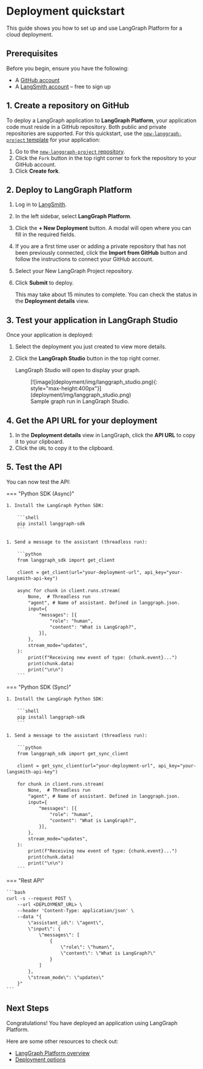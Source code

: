 # Deployment quickstart

This guide shows you how to set up and use LangGraph Platform for a cloud deployment.

## Prerequisites

Before you begin, ensure you have the following:

- A [GitHub account](https://github.com/)
- A [LangSmith account](https://smith.langchain.com/) – free to sign up

## 1. Create a repository on GitHub

To deploy a LangGraph application to **LangGraph Platform**, your application code must reside in a GitHub repository. Both public and private repositories are supported. For this quickstart, use the [`new-langgraph-project` template](https://github.com/langchain-ai/react-agent) for your application:

1. Go to the [`new-langgraph-project` repository](https://github.com/langchain-ai/new-langgraph-project).
1. Click the `Fork` button in the top right corner to fork the repository to your GitHub account.
1. Click **Create fork**. 

## 2. Deploy to LangGraph Platform

1. Log in to [LangSmith](https://smith.langchain.com/).
1. In the left sidebar, select **LangGraph Platform**.
1. Click the **+ New Deployment** button. A modal will open where you can fill in the required fields.
1. If you are a first time user or adding a private repository that has not been previously connected, click the **Import from GitHub** button and follow the instructions to connect your GitHub account.
1. Select your New LangGraph Project repository.
1. Click **Submit** to deploy.

    This may take about 15 minutes to complete. You can check the status in the **Deployment details** view.

## 3. Test your application in LangGraph Studio

Once your application is deployed:

1. Select the deployment you just created to view more details.
1. Click the **LangGraph Studio** button in the top right corner.

    LangGraph Studio will open to display your graph.

    <figure markdown="1">
    [![image](deployment/img/langgraph_studio.png){: style="max-height:400px"}](deployment/img/langgraph_studio.png)
    <figcaption>
        Sample graph run in LangGraph Studio.
    </figcaption>
    </figure>

## 4. Get the API URL for your deployment

1. In the **Deployment details** view in LangGraph, click the **API URL** to copy it to your clipboard.
1. Click the `URL` to copy it to the clipboard.

## 5. Test the API

You can now test the API:

=== "Python SDK (Async)"

    1. Install the LangGraph Python SDK:

        ```shell
        pip install langgraph-sdk
        ```

    1. Send a message to the assistant (threadless run):

        ```python
        from langgraph_sdk import get_client

        client = get_client(url="your-deployment-url", api_key="your-langsmith-api-key")

        async for chunk in client.runs.stream(
            None,  # Threadless run
            "agent", # Name of assistant. Defined in langgraph.json.
            input={
                "messages": [{
                    "role": "human",
                    "content": "What is LangGraph?",
                }],
            },
            stream_mode="updates",
        ):
            print(f"Receiving new event of type: {chunk.event}...")
            print(chunk.data)
            print("\n\n")
        ```

=== "Python SDK (Sync)"

    1. Install the LangGraph Python SDK:

        ```shell
        pip install langgraph-sdk
        ```

    1. Send a message to the assistant (threadless run):

        ```python
        from langgraph_sdk import get_sync_client

        client = get_sync_client(url="your-deployment-url", api_key="your-langsmith-api-key")

        for chunk in client.runs.stream(
            None,  # Threadless run
            "agent", # Name of assistant. Defined in langgraph.json.
            input={
                "messages": [{
                    "role": "human",
                    "content": "What is LangGraph?",
                }],
            },
            stream_mode="updates",
        ):
            print(f"Receiving new event of type: {chunk.event}...")
            print(chunk.data)
            print("\n\n")
        ```

=== "Rest API"

    ```bash
    curl -s --request POST \
        --url <DEPLOYMENT_URL> \
        --header 'Content-Type: application/json' \
        --data "{
            \"assistant_id\": \"agent\",
            \"input\": {
                \"messages\": [
                    {
                        \"role\": \"human\",
                        \"content\": \"What is LangGraph?\"
                    }
                ]
            },
            \"stream_mode\": \"updates\"
        }" 
    ```


## Next Steps

Congratulations! You have deployed an application using LangGraph Platform.

Here are some other resources to check out:

- [LangGraph Platform overview](../concepts/langgraph_platform.md)
- [Deployment options](../concepts/deployment_options.md)


